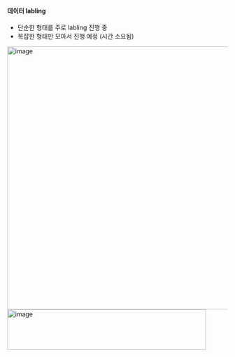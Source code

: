 #### 데이터 labling

- 단순한 형태를 주로 labling 진행 중
- 복잡한 형태만 모아서 진행 예정 (시간 소요됨)

<img width="800" height="600" alt="image" src="https://github.com/user-attachments/assets/3b50dbfc-b723-4804-91c8-6c1d218550b8" />

<img width="454" height="92" alt="image" src="https://github.com/user-attachments/assets/fee83f0e-8d3a-4509-8492-202c706fc247" />
